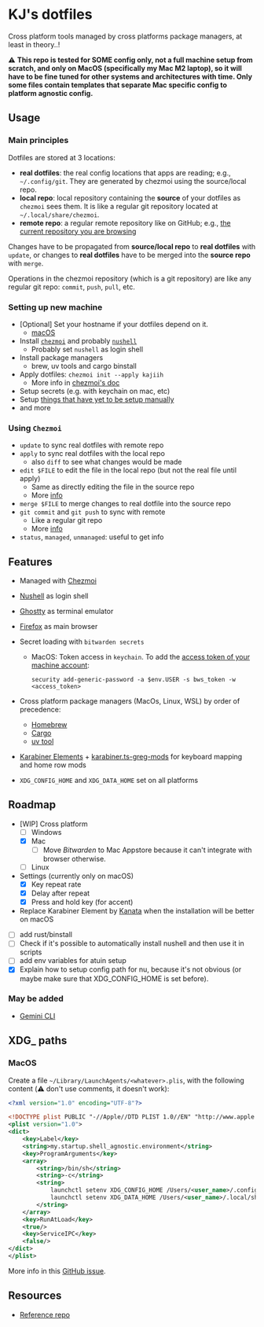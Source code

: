 # KJ's dotfiles

Cross platform tools managed by cross platforms package managers, at least in theory..!

⚠️ **This repo is tested for SOME config only, not a full machine setup from scratch, and only on MacOS (specifically my Mac M2 laptop), so it will have to be fine tuned for other systems and architectures with time. Only some files contain templates that separate Mac specific config to platform agnostic config.**

## Usage

### Main principles

Dotfiles are stored at 3 locations:

- **real dotfiles**: the real config locations that apps are reading; e.g., `~/.config/git`. They are generated by chezmoi using the source/local repo.
- **local repo**: local repository containing the **source** of your dotfiles as `chezmoi` sees them. It is like a regular git repository located at `~/.local/share/chezmoi`.
- **remote repo**: a regular remote repository like on GitHub; e.g., [the current repository you are browsing](https://github.com/Kajiih/dotfiles)

Changes have to be propagated from **source/local repo** to **real dotfiles** with `update`, or changes to **real dotfiles** have to be merged into the **source repo** with `merge`.

Operations in the chezmoi repository (which is a git repository) are like any regular git repo: `commit`, `push`, `pull`, etc.

### Setting up new machine

- [Optional] Set your hostname if your dotfiles depend on it.
  - [macOS](https://apple.stackexchange.com/a/461489)
- Install [`chezmoi`](https://www.chezmoi.io/install/) and probably [`nushell`](https://www.nushell.sh/book/installation.html)
  - Probably set `nushell` as login shell
- Install package managers
  - brew, uv tools and cargo binstall
- Apply dotfiles: `chezmoi init --apply kajiih`
  - More info in [chezmoi's doc](https://www.chezmoi.io/user-guide/daily-operations/#install-chezmoi-and-your-dotfiles-on-a-new-machine-with-a-single-command)
- Setup secrets (e.g. with keychain on mac, etc)
- Setup [things that have yet to be setup manually](/docs/thing-to-setup-manually.md)
- and more

### Using `Chezmoi`

- `update` to sync real dotfiles with remote repo
- `apply` to sync real dotfiles with the local repo
  - also `diff` to see what changes would be made
- `edit $FILE` to edit the file in the local repo (but not the real file until apply)
  - Same as directly editing the file in the source repo
  - More [info](https://www.chezmoi.io/user-guide/frequently-asked-questions/usage/#how-do-i-edit-my-dotfiles-with-chezmoi)
- `merge $FILE` to merge changes to real dotfile into the source repo
- `git commit` and `git push` to sync with remote
  - Like a regular git repo
  - More [info](https://www.chezmoi.io/user-guide/frequently-asked-questions/usage/#once-ive-made-a-change-to-the-source-directory-how-do-i-commit-it)
- `status`, `managed`, `unmanaged`: useful to get info

## Features

- Managed with [Chezmoi](https://www.chezmoi.io/)
- [Nushell](https://www.nushell.sh/) as login shell
- [Ghostty](https://ghostty.org/) as terminal emulator
- [Firefox](https://www.mozilla.org/en-US/firefox/new/) as main browser

- Secret loading with `bitwarden secrets`
  - MacOS: Token access in `keychain`. To add the [access token of your machine account](https://vault.bitwarden.eu/#/sm/6e2de25d-081c-40c1-ab1e-b1f700e89888/projects/f2a257f6-7179-4f88-9c77-b2ee01342082/machine-accounts):

    ```nu
    security add-generic-password -a $env.USER -s bws_token -w <access_token>
    ```

- Cross platform package managers (MacOs, Linux, WSL) by order of precedence:
  - [Homebrew](/dot_config/homebrew/Brewfile)
  - [Cargo](/.chezmoiscripts/run_onchange_install-cargo-bins.nu)
  - [uv tool](https://docs.astral.sh/uv/concepts/tools/)

- [Karabiner Elements](https://karabiner-elements.pqrs.org/) + [karabiner.ts-greg-mods](https://github.com/gregorias/karabiner.ts-greg-mods) for keyboard mapping and home row mods

- `XDG_CONFIG_HOME` and `XDG_DATA_HOME` set on all platforms

## Roadmap

- [WIP] Cross platform
  - [ ] Windows
  - [x] Mac
    - [ ] Move _Bitwarden_ to Mac Appstore because it can't integrate with browser otherwise.
  - [ ] Linux
- Settings (currently only on macOS)
  - [x] Key repeat rate
  - [x] Delay after repeat
  - [x] Press and hold key (for accent)
- Replace Karabiner Element by [Kanata](https://github.com/jtroo/kanata) when the installation will be better on macOS
- [ ] add rust/binstall
- [ ] Check if it's possible to automatically install nushell and then use it in scripts
- [ ] add env variables for atuin setup
- [x] Explain how to setup config path for nu, because it's not obvious (or maybe make sure that XDG_CONFIG_HOME is set before).

### May be added

- [Gemini CLI](https://github.com/google-gemini/gemini-cli)

## XDG_ paths

### MacOS

Create a file `~/Library/LaunchAgents/<whatever>.plis`, with the following content (⚠️ don't use comments, it doesn't work):

```xml
<?xml version="1.0" encoding="UTF-8"?>

<!DOCTYPE plist PUBLIC "-//Apple//DTD PLIST 1.0//EN" "http://www.apple.com/DTDs/PropertyList-1.0.dtd">
<plist version="1.0">
<dict>
    <key>Label</key>
    <string>my.startup.shell_agnostic.environment</string>
    <key>ProgramArguments</key>
    <array>
        <string>/bin/sh</string>
        <string>-c</string>
        <string>
            launchctl setenv XDG_CONFIG_HOME /Users/<user_name>/.config &&
            launchctl setenv XDG_DATA_HOME /Users/<user_name>/.local/share
        </string>
    </array>
    <key>RunAtLoad</key>
    <true/>
    <key>ServiceIPC</key>
    <false/>
</dict>
</plist>
```

More info in this [GitHub issue](https://github.com/nushell/nushell/discussions/14663#discussioncomment-11876260).

## Resources

- [Reference repo](https://github.com/twpayne/dotfiles/tree/master)
